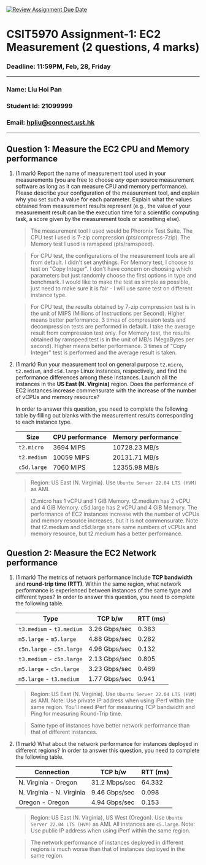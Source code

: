 [![Review Assignment Due Date](https://classroom.github.com/assets/deadline-readme-button-22041afd0340ce965d47ae6ef1cefeee28c7c493a6346c4f15d667ab976d596c.svg)](https://classroom.github.com/a/IAASVEAZ)
# CSIT5970 Assignment-1: EC2 Measurement (2 questions, 4 marks)

### Deadline: 11:59PM, Feb, 28, Friday

---

### Name: Liu Hoi Pan
### Student Id: 21099999
### Email: hpliu@connect.ust.hk

---

## Question 1: Measure the EC2 CPU and Memory performance

1. (1 mark) Report the name of measurement tool used in your measurements (you are free to choose *any* open source measurement software as long as it can measure CPU and memory performance). Please describe your configuration of the measurement tool, and explain why you set such a value for each parameter. Explain what the values obtained from measurement results represent (e.g., the value of your measurement result can be the execution time for a scientific computing task, a score given by the measurement tools or something else).

    > The measurement tool I used would be Phoronix Test Suite. The CPU test I used is 7-zip compression (pts/compress-7zip). The Memory test I used is ramspeed (pts/ramspeed).

    > For CPU test, the configurations of the measurement tools are all from default. I didn't set anythings. For Memory test, I choose to test on "Copy Integer". I don't have concern on choosing which parameters but just randomly choose the first options in type and benchmark. I would like to make the test as simple as possible, just need to make sure it is fair - I will use same test on different instance type.

    > For CPU test, the results obtained by 7-zip compression test is in the unit of MIPS (Millions of Instructions per Second). Higher means better performance. 3 times of compression tests and decompression tests are performed in default. I take the average result from compression test only. For Memory test, the results obtained by ramspeed test is in the unit of MB/s (MegaBytes per second). Higher means better performance. 3 times of "Copy Integer" test is performed and the average result is taken.

2. (1 mark) Run your measurement tool on general purpose `t2.micro`, `t2.medium`, and `c5d.large` Linux instances, respectively, and find the performance differences among these instances. Launch all the instances in the **US East (N. Virginia)** region. Does the performance of EC2 instances increase commensurate with the increase of the number of vCPUs and memory resource?

    In order to answer this question, you need to complete the following table by filling out blanks with the measurement results corresponding to each instance type.

    | Size        | CPU performance | Memory performance |
    | ----------- | --------------- | ------------------ |
    | `t2.micro` |3694 MIPS        |10728.23 MB/s       |
    | `t2.medium`  |10059 MIPS       |20131.71 MB/s       |
    | `c5d.large` |7060 MIPS        |12355.98 MB/s       |

    > Region: US East (N. Virginia). Use `Ubuntu Server 22.04 LTS (HVM)` as AMI.

    > t2.micro has 1 vCPU and 1 GiB Memory. t2.medium has 2 vCPU and 4 GiB Memory. c5d.large has 2 vCPU and 4 GiB Memory. The performance of EC2 instances increase with the number of vCPUs and memory resource increases, but it is not commensurate. Note that t2.medium and c5d.large share same numbers of vCPUs and memory resource, but t2.medium has a better performance.

## Question 2: Measure the EC2 Network performance

1. (1 mark) The metrics of network performance include **TCP bandwidth** and **round-trip time (RTT)**. Within the same region, what network performance is experienced between instances of the same type and different types? In order to answer this question, you need to complete the following table.

    | Type                      | TCP b/w        | RTT (ms) |
    | ------------------------- | -------------- | -------- |
    | `t3.medium` - `t3.medium` |3.26 Gbps/sec   |0.383     |
    | `m5.large` - `m5.large`   |4.88 Gbps/sec   |0.282     |
    | `c5n.large` - `c5n.large` |4.96 Gbps/sec   |0.132     |
    | `t3.medium` - `c5n.large` |2.13 Gbps/sec   |0.805     |
    | `m5.large` - `c5n.large`  |3.23 Gbps/sec   |0.469     |
    | `m5.large` - `t3.medium`  |1.77 Gbps/sec   |0.941     |

    > Region: US East (N. Virginia). Use `Ubuntu Server 22.04 LTS (HVM)` as AMI. Note: Use private IP address when using iPerf within the same region. You'll need iPerf for measuring TCP bandwidth and Ping for measuring Round-Trip time.
    
    > Same type of instances have better network performance than that of different instances.

2. (1 mark) What about the network performance for instances deployed in different regions? In order to answer this question, you need to complete the following table.

    | Connection                | TCP b/w        | RTT (ms) |
    | ------------------------- | -------------- | -------- |
    | N. Virginia - Oregon      |31.2 Mbps/sec   |64.332    |
    | N. Virginia - N. Virginia |9.46 Gbps/sec   |0.098     |
    | Oregon - Oregon           |4.94 Gbps/sec   |0.153     |
 
    > Region: US East (N. Virginia), US West (Oregon). Use `Ubuntu Server 22.04 LTS (HVM)` as AMI. All instances are `c5.large`. Note: Use public IP address when using iPerf within the same region.

    > The network performance of instances deployed in different regions is much worse than that of instances deployed in the same region.
